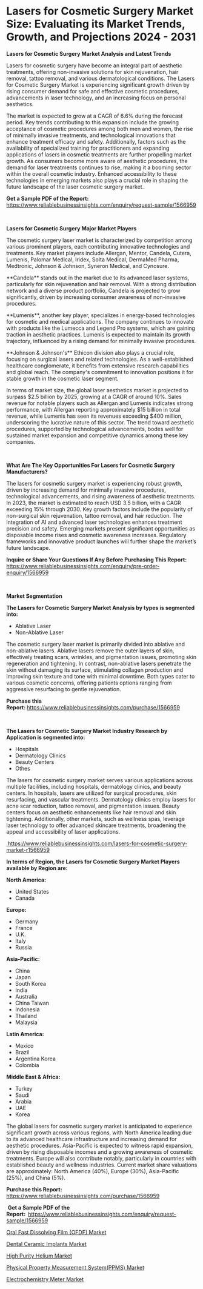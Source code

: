 <p><h1>Lasers for Cosmetic Surgery Market Size: Evaluating its Market Trends, Growth, and Projections 2024 - 2031</h1></p><p><strong>Lasers for Cosmetic Surgery Market Analysis and Latest Trends</strong></p>
<p><p>Lasers for cosmetic surgery have become an integral part of aesthetic treatments, offering non-invasive solutions for skin rejuvenation, hair removal, tattoo removal, and various dermatological conditions. The Lasers for Cosmetic Surgery Market is experiencing significant growth driven by rising consumer demand for safe and effective cosmetic procedures, advancements in laser technology, and an increasing focus on personal aesthetics. </p><p>The market is expected to grow at a CAGR of 6.6% during the forecast period. Key trends contributing to this expansion include the growing acceptance of cosmetic procedures among both men and women, the rise of minimally invasive treatments, and technological innovations that enhance treatment efficacy and safety. Additionally, factors such as the availability of specialized training for practitioners and expanding applications of lasers in cosmetic treatments are further propelling market growth. As consumers become more aware of aesthetic procedures, the demand for laser treatments continues to rise, making it a booming sector within the overall cosmetic industry. Enhanced accessibility to these technologies in emerging markets also plays a crucial role in shaping the future landscape of the laser cosmetic surgery market.</p></p>
<p><strong>Get a Sample PDF of the Report:&nbsp;</strong> <a href="https://www.reliablebusinessinsights.com/enquiry/request-sample/1566959">https://www.reliablebusinessinsights.com/enquiry/request-sample/1566959</a></p>
<p>&nbsp;</p>
<p><strong>Lasers for Cosmetic Surgery Major Market Players</strong></p>
<p><p>The cosmetic surgery laser market is characterized by competition among various prominent players, each contributing innovative technologies and treatments. Key market players include Allergan, Mentor, Candela, Cutera, Lumenis, Palomar Medical, Iridex, Solta Medical, DermaMed Pharma, Medtronic, Johnson & Johnson, Syneron Medical, and Cynosure.</p><p>**Candela** stands out in the market due to its advanced laser systems, particularly for skin rejuvenation and hair removal. With a strong distribution network and a diverse product portfolio, Candela is projected to grow significantly, driven by increasing consumer awareness of non-invasive procedures.</p><p>**Lumenis**, another key player, specializes in energy-based technologies for cosmetic and medical applications. The company continues to innovate with products like the Lumecca and Legend Pro systems, which are gaining traction in aesthetic practices. Lumenis is expected to maintain its growth trajectory, influenced by a rising demand for minimally invasive procedures.</p><p>**Johnson & Johnson's** Ethicon division also plays a crucial role, focusing on surgical lasers and related technologies. As a well-established healthcare conglomerate, it benefits from extensive research capabilities and global reach. The company's commitment to innovation positions it for stable growth in the cosmetic laser segment.</p><p>In terms of market size, the global laser aesthetics market is projected to surpass $2.5 billion by 2025, growing at a CAGR of around 10%. Sales revenue for notable players such as Allergan and Lumenis indicates strong performance, with Allergan reporting approximately $15 billion in total revenue, while Lumenis has seen its revenues exceeding $400 million, underscoring the lucrative nature of this sector. The trend toward aesthetic procedures, supported by technological advancements, bodes well for sustained market expansion and competitive dynamics among these key companies.</p></p>
<p>&nbsp;</p>
<p><strong>What Are The Key Opportunities For Lasers for Cosmetic Surgery Manufacturers?</strong></p>
<p><p>The lasers for cosmetic surgery market is experiencing robust growth, driven by increasing demand for minimally invasive procedures, technological advancements, and rising awareness of aesthetic treatments. In 2023, the market is estimated to reach USD 3.5 billion, with a CAGR exceeding 15% through 2030. Key growth factors include the popularity of non-surgical skin rejuvenation, tattoo removal, and hair reduction. The integration of AI and advanced laser technologies enhances treatment precision and safety. Emerging markets present significant opportunities as disposable income rises and cosmetic awareness increases. Regulatory frameworks and innovative product launches will further shape the market’s future landscape.</p></p>
<p><strong>Inquire or Share Your Questions If Any Before Purchasing This Report:</strong> <a href="https://www.reliablebusinessinsights.com/enquiry/pre-order-enquiry/1566959">https://www.reliablebusinessinsights.com/enquiry/pre-order-enquiry/1566959</a></p>
<p>&nbsp;</p>
<p><strong>Market Segmentation</strong></p>
<p><strong>The Lasers for Cosmetic Surgery Market Analysis by types is segmented into:</strong></p>
<p><ul><li>Ablative Laser</li><li>Non-Ablative Laser</li></ul></p>
<p><p>The cosmetic surgery laser market is primarily divided into ablative and non-ablative lasers. Ablative lasers remove the outer layers of skin, effectively treating scars, wrinkles, and pigmentation issues, promoting skin regeneration and tightening. In contrast, non-ablative lasers penetrate the skin without damaging its surface, stimulating collagen production and improving skin texture and tone with minimal downtime. Both types cater to various cosmetic concerns, offering patients options ranging from aggressive resurfacing to gentle rejuvenation.</p></p>
<p><strong>Purchase this Report:&nbsp;</strong><a href="https://www.reliablebusinessinsights.com/purchase/1566959">https://www.reliablebusinessinsights.com/purchase/1566959</a></p>
<p>&nbsp;</p>
<p><strong>The Lasers for Cosmetic Surgery Market Industry Research by Application is segmented into:</strong></p>
<p><ul><li>Hospitals</li><li>Dermatology Clinics</li><li>Beauty Centers</li><li>Othes</li></ul></p>
<p><p>The lasers for cosmetic surgery market serves various applications across multiple facilities, including hospitals, dermatology clinics, and beauty centers. In hospitals, lasers are utilized for surgical procedures, skin resurfacing, and vascular treatments. Dermatology clinics employ lasers for acne scar reduction, tattoo removal, and pigmentation issues. Beauty centers focus on aesthetic enhancements like hair removal and skin tightening. Additionally, other markets, such as wellness spas, leverage laser technology to offer advanced skincare treatments, broadening the appeal and accessibility of laser applications.</p></p>
<p><a href="https://www.reliablebusinessinsights.com/lasers-for-cosmetic-surgery-market-r1566959">&nbsp;https://www.reliablebusinessinsights.com/lasers-for-cosmetic-surgery-market-r1566959</a></p>
<p><strong>In terms of Region, the Lasers for Cosmetic Surgery Market Players available by Region are:</strong></p>
<p>
    <p> <strong> North America: </strong>
        <ul>
            <li>United States</li>
            <li>Canada</li>
        </ul>
        </p> 
    <p> <strong> Europe: </strong>
        <ul>
            <li>Germany</li>
            <li>France</li>
            <li>U.K.</li>
            <li>Italy</li>
            <li>Russia</li>
        </ul>
        </p> 
    <p> <strong> Asia-Pacific: </strong>
        <ul>
            <li>China</li>
            <li>Japan</li>
            <li>South Korea</li>
            <li>India</li>
            <li>Australia</li>
            <li>China Taiwan</li>
            <li>Indonesia</li>
            <li>Thailand</li>
            <li>Malaysia</li>
        </ul>
        </p> 
    <p> <strong> Latin America: </strong>
        <ul>
            <li>Mexico</li>
            <li>Brazil</li>
            <li>Argentina Korea</li>
            <li>Colombia</li>
        </ul>
        </p> 
    <p> <strong> Middle East & Africa: </strong>
        <ul>
            <li>Turkey</li>
            <li>Saudi</li>
            <li>Arabia</li>
            <li>UAE</li>
            <li>Korea</li>
        </ul>
    </p>
    </p>
<p><p>The global lasers for cosmetic surgery market is anticipated to experience significant growth across various regions, with North America leading due to its advanced healthcare infrastructure and increasing demand for aesthetic procedures. Asia-Pacific is expected to witness rapid expansion, driven by rising disposable incomes and a growing awareness of cosmetic treatments. Europe will also contribute notably, particularly in countries with established beauty and wellness industries. Current market share valuations are approximately: North America (40%), Europe (30%), Asia-Pacific (25%), and China (5%).</p></p>
<p><strong>Purchase this Report: </strong><a href="https://www.reliablebusinessinsights.com/purchase/1566959">https://www.reliablebusinessinsights.com/purchase/1566959</a></p>
<p>&nbsp;<strong>Get a Sample PDF of the Report:&nbsp;&nbsp;</strong><a href="https://www.reliablebusinessinsights.com/enquiry/request-sample/1566959">https://www.reliablebusinessinsights.com/enquiry/request-sample/1566959</a></p>
<p><strong></strong></p>
<p><p><a href="https://medium.com/@conradkirrlin76575/oral-fast-dissolving-film-ofdf-market-forecast-global-market-trends-and-analysis-from-2024-to-3a8b47e21489?postPublishedType=repub">Oral Fast Dissolving Film (OFDF) Market</a></p><p><a href="https://www.linkedin.com/pulse/strategic-market-insights-global-dental-ceramic-implants-2024-wsw7c?trackingId=%2FZIqA1LUTp2gtlnTcrI%2BeQ%3D%3D">Dental Ceramic Implants Market</a></p><p><a href="https://www.linkedin.com/pulse/future-ready-strategic-insights-global-high-purity-helium-xi22c?trackingId=YMlheE7eRAy1RW0RBvGzZA%3D%3D">High Purity Helium Market</a></p><p><a href="https://medium.com/@conradkirrlin76575/physical-property-measurement-system-ppms-market-outlook-market-share-analysis-growth-trends-07a6f3482810?postPublishedType=repub">Physical Property Measurement System(PPMS) Market</a></p><p><a href="https://issuu.com/reportprime-2/docs/electrochemistry-meter-market-size-_04d1ac24ab2055">Electrochemistry Meter Market</a></p></p>